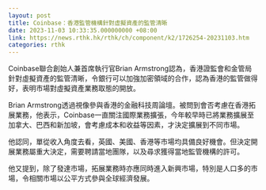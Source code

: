 ```yaml
---
layout: post
title: Coinbase：香港監管機構針對虛擬資產的監管清晰
date: 2023-11-03 10:33:35.000000000 +08:00
link: https://news.rthk.hk/rthk/ch/component/k2/1726254-20231103.htm
categories: rthk
---
```


Coinbase聯合創始人兼首席執行官Brian Armstrong認為，香港證監會和金管局針對虛擬資產的監管清晰，令銀行可以加強加密領域的合作，認為香港的監管做得好，表明市場對虛擬資產業務取態的開放。

Brian Armstrong透過視像參與香港的金融科技周論壇。被問到會否考慮在香港拓展業務，他表示，Coinbase一直關注國際業務擴張，今年較早時已將業務擴展至加拿大、巴西和新加坡，會考慮成本和收益等因素，才決定擴展到不同市場。

他認同，單從收入角度去看，英國、美國、香港等市場均具備良好機會。但決定開展業務屬重大決定，需要聘請當地團隊，以及尋求獲得當地監管機構的許可。

他又提到，除了發達市場，拓展業務時亦應同時進入新興市場，特別是人口多的市場，令相關市場以公平方式參與全球經濟發展。
